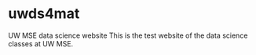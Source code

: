 # uwds4mat
UW MSE data science website 
This is the test website of the data science classes at UW MSE.
